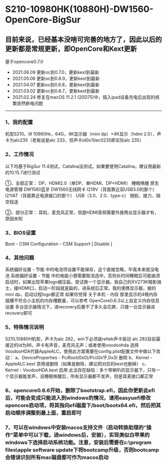 # S210-10980HK(10880H)-DW1560-OpenCore-BigSur

## 目前来说，已经基本没啥可完善的地方了，因此以后的更新都是常规更新，即OpenCore和Kext更新

基于opencore0.7.0
+ 2021.06.09 更新oc到0.7.0，更新kext到最新
+ 2021.05.06 更新oc到0.6.9，更新kext到最新
+ 2021.04.07 更新oc到0.6.8，更新kext到最新
+ 2021.03.02 更新oc到0.6.7，更新kext到最新
+ 2021.02.24 修复在macOS 11.2.1 (20D75)中，插入ipad设备充电后出现的频繁突然断电问题

---
 
### 1、我的配置
机型S210，i9 10980hk，64G，4K显示器（mini dp）+4K显示（hdmi 2.0），声卡为alc235（老板说是alc 233，但声卡id0x10ec0235即实际alc 235）

### 2、工作情况
以下均基于BigSur 11.4测试，Catalina没测试。如果要使用Catalina，建议用最新的10.15.7进行测试

①、全部正常：
DP、HDMI2.0（单DP、单HDMI、DP+HDMI）
睡眠唤醒
原生电源管理
DW1560蓝牙
DW1560无线网卡
I219V（背面靠近双USB3.0的那个）
I211AT（背面靠近电源接口的那个）
USB（3.0、2.0、type-c）
随航、接力、隔空投送

②、部分正常：
耳机、麦克风正常，但是HDMI音频需要外接两台显示器才有，原因未知

### 3、BIOS设置
Boot - CSM Configuration - CSM Support [ Disable ]

### 4、其他问题
系统偏好设置 - 节能 中的电池项设置不能保存，这个直接忽略，毕竟本来就没电池
系统偏好设置 - 节能 中的电能小憩需要取消选中，否则长时间睡眠后可能崩溃
启动时，如果出现苹果logo被压扁，尝试换一个显示器。我自己的XV273K暗影骑士，接HDMI口，启动一阶段就是扁的，进系统后正常。我的便携显示器，接的mini dp，启动过程logo都正常
如果你觉得 关于本机 - 内存 那里显示的4根内存插槽不符合小主机的内存槽数量，可以参考 OpenCore0.6.3以上自定义内存信息设置
多台显示器情况下，进recovery后要不了多久会花屏，只接一台显示器进recovery即可

### 5、特殊情况说明
S210,10880H机型，声卡为alc 282，win下必须装reltek声卡驱动
alc 282目前最接近的id为86，声卡有声音，麦克风无声；或者使用voodoohda
选择VoodooHDA代替AppleALC，使用此方案需要在config.plist配置文件中做以下改动：
a、DeviceProperties - PciRoot(0x0)/Pci(0x1F,0x3) 删除
b、Kernel - AppleALC.kext 禁用或删除（如果是删除，建议把对应的kext也删掉）
c、Kernel - VoodooHDA.kext 启用
此法存在缺陷：多个带喇叭的显示器下，只有一个显示器能发声，且睡眠唤醒后，所有显示器都不发声，但是耳麦接口都正常

### 6、opencore0.6.6开始，删除了bootstrap.efi，因此你更新此efi后，可能会变成只能进入到windows的情况，请用easyuefi修改opencore启动项，将其指向efi磁盘下/boot/bootx64.efi，然后把其启动顺序调整到最上面，重启即可

### 7、可以在windows中安装macos支持文件（启动转换助理的“操作”菜单中可以下载，进windows后，安装），实现类似白苹果的windows下选择启动系统功能。注意，安装后需要在c:\program files\apple software update下将bootcamp升级，否则bootcamp会错误识别所有mac磁盘都可作为macos启动

